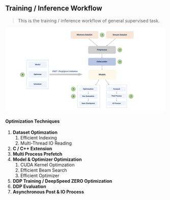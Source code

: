 
## Training / Inference Workflow

> This is the training / inference workflow of general supervised task.

![Overview](../sources/images/workflow.png)

#### Optimization Techniques
1. **Dataset Optimzation**
   1. Efficient Indexing
   2. Multi-Thread IO Reading
2. **C / C++ Extension**
3. **Multi Process Prefetch**
4. **Model & Optimizer Optimization**
   1. CUDA Kernel Optimzation
   2. Efficient Beam Search
   3. Efficient Optimizer
5. **DDP Training / DeepSpeed ZERO Optimization**
6. **DDP Evaluation**
7. **Asynchronous Post & IO Process**